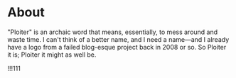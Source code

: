 # About

"Ploiter" is an archaic word that means, essentially, to mess around and waste time. I can't think of a better name, and I need a name—and I already have a logo from a failed blog-esque project back in 2008 or so. So Ploiter it is; Ploiter it might as well be.

!!!111